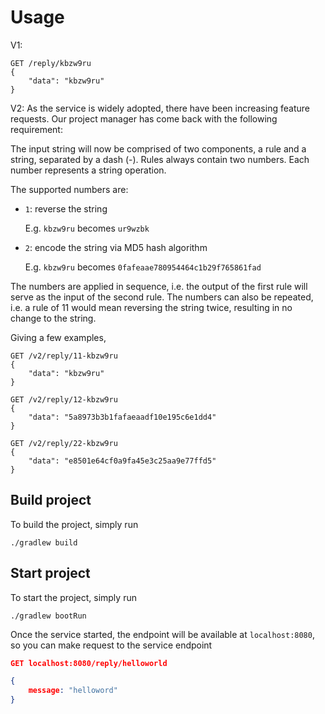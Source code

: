 # Usage

V1:

```
GET /reply/kbzw9ru
{
    "data": "kbzw9ru"
}
```
V2:
As the service is widely adopted, there have been increasing feature requests.
Our project manager has come back with the following requirement:

The input string will now be comprised of two components, a rule and a string, separated by a dash (-).
Rules always contain two numbers. Each number represents a string operation.

The supported numbers are:

- `1`: reverse the string

   E.g. `kbzw9ru` becomes `ur9wzbk`

- `2`: encode the string via MD5 hash algorithm

   E.g. `kbzw9ru` becomes `0fafeaae780954464c1b29f765861fad`

The numbers are applied in sequence, i.e. the output of the first rule will
serve as the input of the second rule. The numbers can also be repeated,
i.e. a rule of 11 would mean reversing the string twice, resulting in no change to the string.

Giving a few examples,

```
GET /v2/reply/11-kbzw9ru
{
    "data": "kbzw9ru"
}
```
```
GET /v2/reply/12-kbzw9ru
{
    "data": "5a8973b3b1fafaeaadf10e195c6e1dd4"
}
```
```
GET /v2/reply/22-kbzw9ru
{
    "data": "e8501e64cf0a9fa45e3c25aa9e77ffd5"
}
```

## Build project

To build the project, simply run
```
./gradlew build
```

## Start project

To start the project, simply run
```
./gradlew bootRun
```

Once the service started, the endpoint will be available at `localhost:8080`, so you can make request to the service endpoint

```json
GET localhost:8080/reply/helloworld

{
    message: "helloword"
}
```